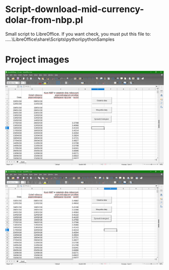 # Script-download-mid-currency-dolar-from-nbp.pl
Small script to LibreOffice. If you want check, you must put this file to:  .....\LibreOffice\share\Scripts\python\pythonSamples

# Project images

![](images/3.png)

![](images/4.png)
